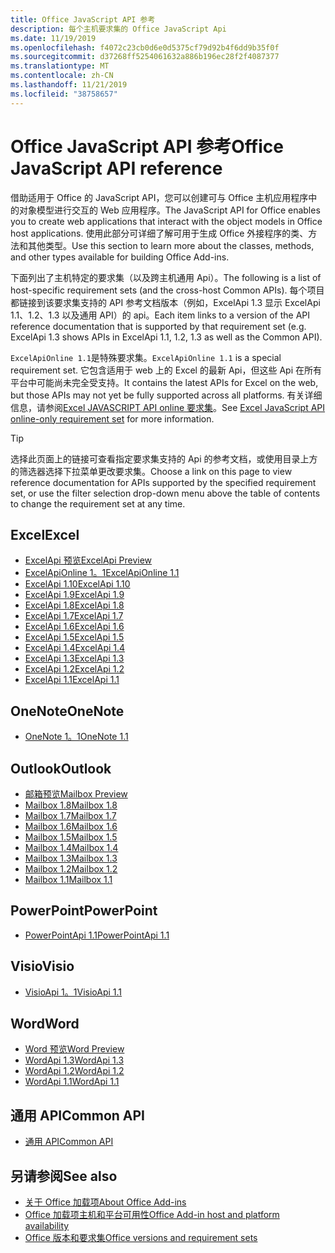 ```yaml
---
title: Office JavaScript API 参考
description: 每个主机要求集的 Office JavaScript Api
ms.date: 11/19/2019
ms.openlocfilehash: f4072c23cb0d6e0d5375cf79d92b4f6dd9b35f0f
ms.sourcegitcommit: d37268ff5254061632a886b196ec28f2f4087377
ms.translationtype: MT
ms.contentlocale: zh-CN
ms.lasthandoff: 11/21/2019
ms.locfileid: "38758657"
---
```

# <a name="office-javascript-api-reference"></a><span data-ttu-id="a7d40-103">Office JavaScript API 参考</span><span class="sxs-lookup"><span data-stu-id="a7d40-103">Office JavaScript API reference</span></span>

<span data-ttu-id="a7d40-104">借助适用于 Office 的 JavaScript API，您可以创建可与 Office 主机应用程序中的对象模型进行交互的 Web 应用程序。</span><span class="sxs-lookup"><span data-stu-id="a7d40-104">The JavaScript API for Office enables you to create web applications that interact with the object models in Office host applications.</span></span> <span data-ttu-id="a7d40-105">使用此部分可详细了解可用于生成 Office 外接程序的类、方法和其他类型。</span><span class="sxs-lookup"><span data-stu-id="a7d40-105">Use this section to learn more about the classes, methods, and other types available for building Office Add-ins.</span></span>

<span data-ttu-id="a7d40-106">下面列出了主机特定的要求集（以及跨主机通用 Api）。</span><span class="sxs-lookup"><span data-stu-id="a7d40-106">The following is a list of host-specific requirement sets (and the cross-host Common APIs).</span></span> <span data-ttu-id="a7d40-107">每个项目都链接到该要求集支持的 API 参考文档版本（例如，ExcelApi 1.3 显示 ExcelApi 1.1、1.2、1.3 以及通用 API）的 api。</span><span class="sxs-lookup"><span data-stu-id="a7d40-107">Each item links to a version of the API reference documentation that is supported by that requirement set (e.g. ExcelApi 1.3 shows APIs in ExcelApi 1.1, 1.2, 1.3 as well as the Common API).</span></span>

<span data-ttu-id="a7d40-108">`ExcelApiOnline 1.1`是特殊要求集。</span><span class="sxs-lookup"><span data-stu-id="a7d40-108">`ExcelApiOnline 1.1` is a special requirement set.</span></span> <span data-ttu-id="a7d40-109">它包含适用于 web 上的 Excel 的最新 Api，但这些 Api 在所有平台中可能尚未完全受支持。</span><span class="sxs-lookup"><span data-stu-id="a7d40-109">It contains the latest APIs for Excel on the web, but those APIs may not yet be fully supported across all platforms.</span></span> <span data-ttu-id="a7d40-110">有关详细信息，请参阅[Excel JAVASCRIPT API online 要求集](/office/dev/add-ins/reference/requirement-sets/excel-api-online-requirement-set)。</span><span class="sxs-lookup"><span data-stu-id="a7d40-110">See [Excel JavaScript API online-only requirement set](/office/dev/add-ins/reference/requirement-sets/excel-api-online-requirement-set) for more information.</span></span>

> [!TIP]
> <span data-ttu-id="a7d40-111">选择此页面上的链接可查看指定要求集支持的 Api 的参考文档，或使用目录上方的筛选器选择下拉菜单更改要求集。</span><span class="sxs-lookup"><span data-stu-id="a7d40-111">Choose a link on this page to view reference documentation for APIs supported by the specified requirement set, or use the filter selection drop-down menu above the table of contents to change the requirement set at any time.</span></span>

## <a name="excel"></a><span data-ttu-id="a7d40-112">Excel</span><span class="sxs-lookup"><span data-stu-id="a7d40-112">Excel</span></span>

- [<span data-ttu-id="a7d40-113">ExcelApi 预览</span><span class="sxs-lookup"><span data-stu-id="a7d40-113">ExcelApi Preview</span></span>](/javascript/api/excel?view=excel-js-preview)
- [<span data-ttu-id="a7d40-114">ExcelApiOnline 1。1</span><span class="sxs-lookup"><span data-stu-id="a7d40-114">ExcelApiOnline 1.1</span></span>](/javascript/api/excel?view=excel-js-online)
- [<span data-ttu-id="a7d40-115">ExcelApi 1.10</span><span class="sxs-lookup"><span data-stu-id="a7d40-115">ExcelApi 1.10</span></span>](/javascript/api/excel?view=excel-js-1.10)
- [<span data-ttu-id="a7d40-116">ExcelApi 1.9</span><span class="sxs-lookup"><span data-stu-id="a7d40-116">ExcelApi 1.9</span></span>](/javascript/api/excel?view=excel-js-1.9)
- [<span data-ttu-id="a7d40-117">ExcelApi 1.8</span><span class="sxs-lookup"><span data-stu-id="a7d40-117">ExcelApi 1.8</span></span>](/javascript/api/excel?view=excel-js-1.8)
- [<span data-ttu-id="a7d40-118">ExcelApi 1.7</span><span class="sxs-lookup"><span data-stu-id="a7d40-118">ExcelApi 1.7</span></span>](/javascript/api/excel?view=excel-js-1.7)
- [<span data-ttu-id="a7d40-119">ExcelApi 1.6</span><span class="sxs-lookup"><span data-stu-id="a7d40-119">ExcelApi 1.6</span></span>](/javascript/api/excel?view=excel-js-1.6)
- [<span data-ttu-id="a7d40-120">ExcelApi 1.5</span><span class="sxs-lookup"><span data-stu-id="a7d40-120">ExcelApi 1.5</span></span>](/javascript/api/excel?view=excel-js-1.5)
- [<span data-ttu-id="a7d40-121">ExcelApi 1.4</span><span class="sxs-lookup"><span data-stu-id="a7d40-121">ExcelApi 1.4</span></span>](/javascript/api/excel?view=excel-js-1.4)
- [<span data-ttu-id="a7d40-122">ExcelApi 1.3</span><span class="sxs-lookup"><span data-stu-id="a7d40-122">ExcelApi 1.3</span></span>](/javascript/api/excel?view=excel-js-1.3)
- [<span data-ttu-id="a7d40-123">ExcelApi 1.2</span><span class="sxs-lookup"><span data-stu-id="a7d40-123">ExcelApi 1.2</span></span>](/javascript/api/excel?view=excel-js-1.2)
- [<span data-ttu-id="a7d40-124">ExcelApi 1.1</span><span class="sxs-lookup"><span data-stu-id="a7d40-124">ExcelApi 1.1</span></span>](/javascript/api/excel?view=excel-js-1.1)

## <a name="onenote"></a><span data-ttu-id="a7d40-125">OneNote</span><span class="sxs-lookup"><span data-stu-id="a7d40-125">OneNote</span></span>

- [<span data-ttu-id="a7d40-126">OneNote 1。1</span><span class="sxs-lookup"><span data-stu-id="a7d40-126">OneNote 1.1</span></span>](/javascript/api/onenote?view=onenote-js-1.1)

## <a name="outlook"></a><span data-ttu-id="a7d40-127">Outlook</span><span class="sxs-lookup"><span data-stu-id="a7d40-127">Outlook</span></span>

- [<span data-ttu-id="a7d40-128">邮箱预览</span><span class="sxs-lookup"><span data-stu-id="a7d40-128">Mailbox Preview</span></span>](/javascript/api/outlook?view=outlook-js-preview)
- [<span data-ttu-id="a7d40-129">Mailbox 1.8</span><span class="sxs-lookup"><span data-stu-id="a7d40-129">Mailbox 1.8</span></span>](/javascript/api/outlook?view=outlook-js-1.8)
- [<span data-ttu-id="a7d40-130">Mailbox 1.7</span><span class="sxs-lookup"><span data-stu-id="a7d40-130">Mailbox 1.7</span></span>](/javascript/api/outlook?view=outlook-js-1.7)
- [<span data-ttu-id="a7d40-131">Mailbox 1.6</span><span class="sxs-lookup"><span data-stu-id="a7d40-131">Mailbox 1.6</span></span>](/javascript/api/outlook?view=outlook-js-1.6)
- [<span data-ttu-id="a7d40-132">Mailbox 1.5</span><span class="sxs-lookup"><span data-stu-id="a7d40-132">Mailbox 1.5</span></span>](/javascript/api/outlook?view=outlook-js-1.5)
- [<span data-ttu-id="a7d40-133">Mailbox 1.4</span><span class="sxs-lookup"><span data-stu-id="a7d40-133">Mailbox 1.4</span></span>](/javascript/api/outlook?view=outlook-js-1.4)
- [<span data-ttu-id="a7d40-134">Mailbox 1.3</span><span class="sxs-lookup"><span data-stu-id="a7d40-134">Mailbox 1.3</span></span>](/javascript/api/outlook?view=outlook-js-1.3)
- [<span data-ttu-id="a7d40-135">Mailbox 1.2</span><span class="sxs-lookup"><span data-stu-id="a7d40-135">Mailbox 1.2</span></span>](/javascript/api/outlook?view=outlook-js-1.2)
- [<span data-ttu-id="a7d40-136">Mailbox 1.1</span><span class="sxs-lookup"><span data-stu-id="a7d40-136">Mailbox 1.1</span></span>](/javascript/api/outlook?view=outlook-js-1.1)

## <a name="powerpoint"></a><span data-ttu-id="a7d40-137">PowerPoint</span><span class="sxs-lookup"><span data-stu-id="a7d40-137">PowerPoint</span></span>

- [<span data-ttu-id="a7d40-138">PowerPointApi 1.1</span><span class="sxs-lookup"><span data-stu-id="a7d40-138">PowerPointApi 1.1</span></span>](/javascript/api/powerpoint?view=powerpoint-js-1.1)

## <a name="visio"></a><span data-ttu-id="a7d40-139">Visio</span><span class="sxs-lookup"><span data-stu-id="a7d40-139">Visio</span></span>

- [<span data-ttu-id="a7d40-140">VisioApi 1。1</span><span class="sxs-lookup"><span data-stu-id="a7d40-140">VisioApi 1.1</span></span>](/javascript/api/visio?view=visio-js-1.1)

## <a name="word"></a><span data-ttu-id="a7d40-141">Word</span><span class="sxs-lookup"><span data-stu-id="a7d40-141">Word</span></span>

- [<span data-ttu-id="a7d40-142">Word 预览</span><span class="sxs-lookup"><span data-stu-id="a7d40-142">Word Preview</span></span>](/javascript/api/word?view=word-js-preview)
- [<span data-ttu-id="a7d40-143">WordApi 1.3</span><span class="sxs-lookup"><span data-stu-id="a7d40-143">WordApi 1.3</span></span>](/javascript/api/word?view=word-js-1.3)
- [<span data-ttu-id="a7d40-144">WordApi 1.2</span><span class="sxs-lookup"><span data-stu-id="a7d40-144">WordApi 1.2</span></span>](/javascript/api/word?view=word-js-1.2)
- [<span data-ttu-id="a7d40-145">WordApi 1.1</span><span class="sxs-lookup"><span data-stu-id="a7d40-145">WordApi 1.1</span></span>](/javascript/api/word?view=word-js-1.1)

## <a name="common-api"></a><span data-ttu-id="a7d40-146">通用 API</span><span class="sxs-lookup"><span data-stu-id="a7d40-146">Common API</span></span>

- [<span data-ttu-id="a7d40-147">通用 API</span><span class="sxs-lookup"><span data-stu-id="a7d40-147">Common API</span></span>](/javascript/api/office?view=common-js)

## <a name="see-also"></a><span data-ttu-id="a7d40-148">另请参阅</span><span class="sxs-lookup"><span data-stu-id="a7d40-148">See also</span></span>

- [<span data-ttu-id="a7d40-149">关于 Office 加载项</span><span class="sxs-lookup"><span data-stu-id="a7d40-149">About Office Add-ins</span></span>](/office/dev/add-ins/overview)
- [<span data-ttu-id="a7d40-150">Office 加载项主机和平台可用性</span><span class="sxs-lookup"><span data-stu-id="a7d40-150">Office Add-in host and platform availability</span></span>](/office/dev/add-ins/overview/office-add-in-availability)
- [<span data-ttu-id="a7d40-151">Office 版本和要求集</span><span class="sxs-lookup"><span data-stu-id="a7d40-151">Office versions and requirement sets</span></span>](/office/dev/add-ins/develop/office-versions-and-requirement-sets)
